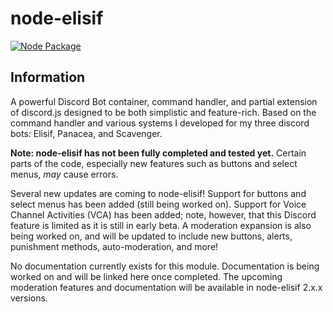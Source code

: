 # node-elisif
[![Node Package](https://github.com/Cannicide/node-elisif/actions/workflows/npm-publish.yml/badge.svg)](https://github.com/Cannicide/node-elisif/actions/workflows/npm-publish.yml)

## Information
A powerful Discord Bot container, command handler, and partial extension of discord.js designed to be both simplistic and feature-rich. Based on the command handler and various systems I developed for my three discord bots: Elisif, Panacea, and Scavenger.

**Note: node-elisif has not been fully completed and tested yet.** Certain parts of the code, especially new features such as buttons and select menus, *may* cause errors.

Several new updates are coming to node-elisif! Support for buttons and select menus has been added (still being worked on). Support for Voice Channel Activities (VCA) has been added; note, however, that this Discord feature is limited as it is still in early beta. A moderation expansion is also being worked on, and will be updated to include new buttons, alerts, punishment methods, auto-moderation, and more!

No documentation currently exists for this module. Documentation is being worked on and will be linked here once completed. The upcoming moderation features and documentation will be available in node-elisif 2.x.x versions.